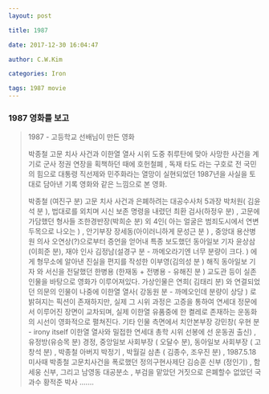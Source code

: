```yaml
---
layout: post 

title: 1987 

date: 2017-12-30 16:04:47 

author: C.W.Kim 

categories: Iron

tags: 1987 movie 
---
```

### 1987 영화를 보고 ### 
> 1987 - 고등학교 선배님이 만든 영화 
>
> 박종철 고문 치사 사건과 이한열 열사 시위 도중 취루탄에 맞아 사망한 사건을 계기로 군사 정권 연장을 획책하던 때에 호헌철폐 , 독재 타도 라는 구호로 전 국민의 힘으로 대통령 직선제와 민주화라는 열망이 실현되었던 1987년을 사실을 토대로 담아낸 기록 영화와 같은 느낌으로 본 영화.
>
> 박종철 (여진구 분) 고문 치사 사건과 은폐하려는 대공수사처 5과장 박처원( 김윤석 분 ), 법대로를 외치며 시신 보존 명령을 내렸던 최환 검사(하정우 분) , 고문에 가담했던 형사들 조한경반장(박희순 분) 외 4인( 아는 얼굴은 범죄도시에서 연변 두목으로 나오는 ) ,  안기부장 장세동(아이러니하게 문성근 분 ) ,  중앙대 용산병원 의사 오연상(?)으로부터 증언을 얻어내 특종 보도했던 동아일보 기자 윤상삼(이희준 분), 재야 인사 김정남(설경구 분 - 까메오라기엔 너무 분량이 크다. ) 에게 형무소에 알아낸 진실을 편지를 작성한 이부영(김의성 분 ) 해직 동아일보 기자 와 서신을 전달했던  한병용 (한재동 + 전병용 - 유해진 분 ) 교도관 등이 실존인물을 바탕으로 영화가 이루어져있다. 가상인물은 연희( 김태리 분) 와 연결되었던 의문의 인물이 나중에 이한열 열사( 강동원 분 - 까메오인데 분량이 상당 ) 로 밝혀지는 픽션이 존재하지만, 실제 그 시위 과정은 고증을 통하여 연세대 정문에서 이루어진 장면이 교차되며, 실제 이한열 유품중에 한 켤레로 존재하는 운동화의 시선이 영화적으로 펼쳐진다. 기타 인물 측면에서 치안본부장 강민창( 우현 분 - irony itself 이한열 열사와 밀접한 연세대 총학 시위 선봉에 선 운동권 출신) , 유정방(유승목 분) 경정, 중앙일보 사회부장 ( 오달수 분), 동아일보 사회부장 ( 고창석 분) , 박종철 아버지 박정기 , 박월길 삼촌 ( 김종수, 조우진 분) , 1987.5.18 미사때 박종철 고문치사건을 폭로했던 정의구현사제단 김승훈 신부 (정인기) ,  함세웅 신부, 그리고 남영동 대공분소 , 부검을 맡았던 거짓으로 은폐할수 없었던 국과수 황적준 박사 .......
>
> 
>
> 
>
> 
>
> 
####  #### 